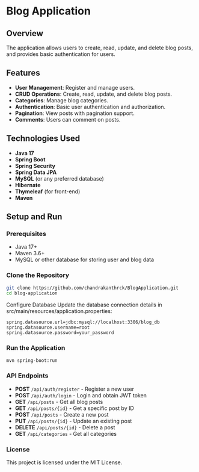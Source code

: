 # Blog Application

## Overview
The application allows users to create, read, update, and delete blog posts, and provides basic authentication for users.

## Features
- **User Management**: Register and manage users.
- **CRUD Operations**: Create, read, update, and delete blog posts.
- **Categories**: Manage blog categories.
- **Authentication**: Basic user authentication and authorization.
- **Pagination**: View posts with pagination support.
- **Comments**: Users can comment on posts.

## Technologies Used
- **Java 17**
- **Spring Boot**
- **Spring Security**
- **Spring Data JPA**
- **MySQL** (or any preferred database)
- **Hibernate**
- **Thymeleaf** (for front-end)
- **Maven**

## Setup and Run

### Prerequisites
- Java 17+
- Maven 3.6+
- MySQL or other database for storing user and blog data

### Clone the Repository
```bash
git clone https://github.com/chandrakanthrck/BlogApplication.git
cd blog-application
```

Configure Database
Update the database connection details in src/main/resources/application.properties:
```properties
spring.datasource.url=jdbc:mysql://localhost:3306/blog_db
spring.datasource.username=root
spring.datasource.password=your_password
```
### Run the Application
```bash
mvn spring-boot:run
```

### API Endpoints
- **POST** `/api/auth/register` - Register a new user
- **POST** `/api/auth/login` - Login and obtain JWT token
- **GET** `/api/posts` - Get all blog posts
- **GET** `/api/posts/{id}` - Get a specific post by ID
- **POST** `/api/posts` - Create a new post
- **PUT** `/api/posts/{id}` - Update an existing post
- **DELETE** `/api/posts/{id}` - Delete a post
- **GET** `/api/categories` - Get all categories

### License
This project is licensed under the MIT License.
